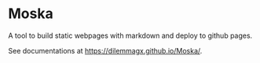 # Moska

A tool to build static webpages with markdown and deploy to github pages.

See documentations at https://dilemmagx.github.io/Moska/.